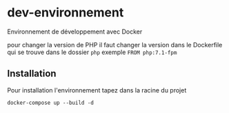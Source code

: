 # dev-environnement

Environnement de développement avec Docker

pour changer la version de PHP il faut changer la version dans le Dockerfile qui se trouve dans le dossier `php` exemple `FROM php:7.1-fpm`

## Installation
Pour installation l'environnement tapez dans la racine du projet 
``` 
docker-compose up --build -d
```

